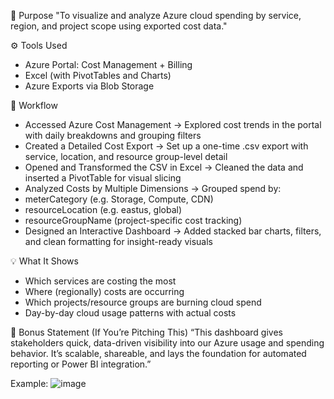 🎯 Purpose
"To visualize and analyze Azure cloud spending by service, region, and project scope using exported cost data."


⚙️ Tools Used
- Azure Portal: Cost Management + Billing
- Excel (with PivotTables and Charts)
- Azure Exports via Blob Storage

🔄 Workflow
- Accessed Azure Cost Management
→ Explored cost trends in the portal with daily breakdowns and grouping filters
- Created a Detailed Cost Export
→ Set up a one-time .csv export with service, location, and resource group-level detail
- Opened and Transformed the CSV in Excel
→ Cleaned the data and inserted a PivotTable for visual slicing
- Analyzed Costs by Multiple Dimensions
→ Grouped spend by:
- meterCategory (e.g. Storage, Compute, CDN)
- resourceLocation (e.g. eastus, global)
- resourceGroupName (project-specific cost tracking)
- Designed an Interactive Dashboard
→ Added stacked bar charts, filters, and clean formatting for insight-ready visuals

💡 What It Shows
- Which services are costing the most
- Where (regionally) costs are occurring
- Which projects/resource groups are burning cloud spend
- Day-by-day cloud usage patterns with actual costs

🚀 Bonus Statement (If You’re Pitching This)
“This dashboard gives stakeholders quick, data-driven visibility into our Azure usage and spending behavior. It’s scalable, shareable, and lays the foundation for automated reporting or Power BI integration.”

Example:
![image](https://github.com/user-attachments/assets/4f9c79e5-7e60-4e86-b64c-bb90f19f4fb7)


